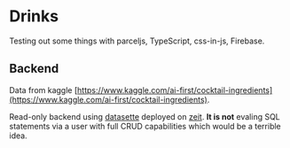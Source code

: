 # Drinks

Testing out some things with parceljs, TypeScript, css-in-js, Firebase.

## Backend

Data from kaggle [https://www.kaggle.com/ai-first/cocktail-ingredients](https://www.kaggle.com/ai-first/cocktail-ingredients).

Read-only backend using [datasette](https://github.com/simonw/datasette) deployed on [zeit](https://zeit.co/now). **It is not** evaling SQL statements via a user with full CRUD capabilities which would be a terrible idea.

